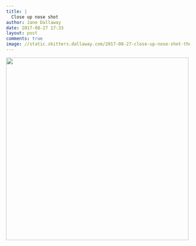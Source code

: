 ```yaml
---
title: |
  Close up nose shot
author: Jane Dallaway
date: 2017-08-27 17:33
layout: post
comments: true
image: //static.skitters.dallaway.com/2017-08-27-close-up-nose-shot-thumb-1-IMG-9960.JPG
---
```


<div>
        <a href="//static.skitters.dallaway.com/2017-08-27-close-up-nose-shot-fullsize-1-IMG-9960.JPG">
          <img src="//static.skitters.dallaway.com/2017-08-27-close-up-nose-shot-thumb-1-IMG-9960.JPG" width="500" height="500"/>
        </a>
      </div>


  
      